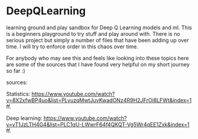 # DeepQLearning
learning ground and play sandbox for Deep Q Learning models
and ml. 
This is a beginners playground to try stuff and play around with.
There is no serious project but simply a number of files that have 
been adding up over time. 
I will try to enforce order in this chaos over time.

For anybody who may see this and feels like looking into these topics
here are some of the sources that I have found very helpful on my short 
journey so far :)

sources:

Statistics:
https://www.youtube.com/watch?v=8X2xfwBP4uo&list=PLyuzqMwtJuvKwadONz4R9H2JFrOi8LFWt&index=1
ff.

Deep learning:
https://www.youtube.com/watch?v=vT1JzLTH4G4&list=PLC1qU-LWwrF64f4QKQT-Vg5Wr4qEE1Zxk&index=1
ff. 


